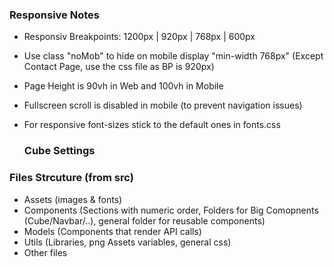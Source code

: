 ### Responsive Notes
- Responsiv Breakpoints:
  1200px | 920px | 768px | 600px
- Use class "noMob" to hide on mobile display "min-width 768px" (Except Contact Page, use the css file as BP is 920px)
- Page Height is 90vh in Web and 100vh in Mobile
- Fullscreen scroll is disabled in mobile (to prevent navigation issues)
- For responsive font-sizes stick to the default ones in fonts.css

  ### Cube Settings

### Files Strcuture (from src)
- Assets (images & fonts)
- Components (Sections with numeric order, Folders for Big Comopnents (Cube/Navbar/..), general folder for reusable components)
- Models (Components that render API calls)
- Utils (Libraries, png Assets variables, general css)
- Other files
